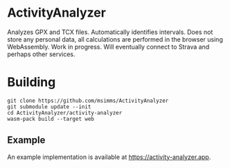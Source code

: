 # ActivityAnalyzer

Analyzes GPX and TCX files.  Automatically identifies intervals. Does not store any personal data, all calculations are performed in the browser using WebAssembly. Work in progress. Will eventually connect to Strava and perhaps other services.

# Building

```
git clone https://github.com/msimms/ActivityAnalyzer
git submodule update --init
cd ActivityAnalyzer/activity-analyzer
wasm-pack build --target web
```

## Example

An example implementation is available at https://activity-analyzer.app.
